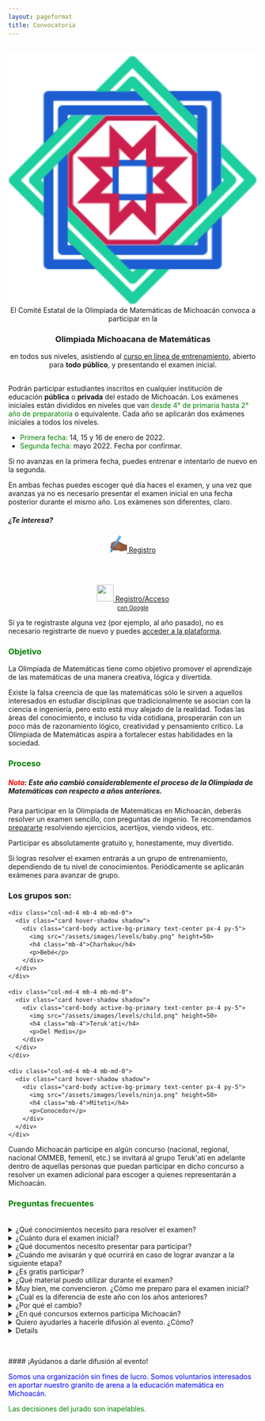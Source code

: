 ```yaml
---
layout: pageformat
title: Convocatoria
---
```


<style>
  .center-img {
  display: block;
  margin-left: auto;
  margin-right: auto;
  width: 20vh;

}
</style>

<br>
<center>
<img src="assets/images/icons/logo-1.png" class="center-img">
El Comité Estatal de la Olimpiada de Matemáticas de Michoacán convoca a participar en la
<h3> Olimpiada Michoacana de Matemáticas</h3>
en todos sus niveles, asistiendo al <a href='https://registro.olimpiadamatematicasmichoacan.org:8443/course/view.php?id=8'>curso en línea de entrenamiento</a>, abierto para <strong>todo público</strong>, y presentando el examen inicial.
</center>
<br>

Podrán participar estudiantes inscritos en cualquier institución de educación **pública** o **privada** del estado de Michoacán. Los exámenes iniciales están divididos en niveles que van <span style="color:green">desde 4° de primaria hasta 2° año de preparatoria</span> o equivalente. Cada año se aplicarán dos exámenes iniciales a todos los niveles.

- <span style="color:green">Primera fecha:</span> 14, 15 y 16 de enero de 2022.
- <span style="color:green">Segunda fecha:</span> mayo 2022. Fecha por confirmar.

Si no avanzas en la primera fecha, puedes entrenar e intentarlo de nuevo en la segunda.

En ambas fechas puedes escoger qué día haces el examen, y una vez que avanzas ya no es necesario presentar el examen inicial en una fecha posterior durante el mismo año. Los exámenes son diferentes, claro.

##### ¿Te interesa?

<center>

<a href="https://registro.olimpiadamatematicasmichoacan.org:8443/login/signup.php?" title="Registro" class="btn btn btn-primary"><img src="assets/images/icons/signup.png" alt="" width="34" height="34"/>  Registro</a>
 
<br><br>

<a href="https://registro.olimpiadamatematicasmichoacan.org:8443/auth/oauth2/login.php?id=1&amp;wantsurl=%2F&amp;sesskey=PCMIfOnm5A" title="Google" class="btn btn-xs btn-primary">
                                        <img src="https://accounts.google.com/favicon.ico" alt="" width="34" height="34"/>
                                     Registro/Acceso<br> <small>con Google</small>
                                </a>

</center>

Si ya te registraste alguna vez (por ejemplo, al año pasado), no es necesario registrarte de nuevo y puedes <a href="https://registro.olimpiadamatematicasmichoacan.org:8443/login/index.php">acceder a la plataforma</a>.


### <span style="color:green"> Objetivo</span>

La Olimpiada de Matemáticas tiene como objetivo promover el aprendizaje de las matemáticas de una manera creativa, lógica y divertida.

Existe la falsa creencia de que las matemáticas sólo le sirven a aquellos interesados en estudiar disciplinas que tradicionalmente se asocian con la ciencia e ingeniería, pero esto está muy alejado de la realidad. Todas las áreas del conocimiento, e incluso tu vida cotidiana, prosperarán con un poco más de razonamiento lógico, creatividad y pensamiento crítico. La Olimpiada de Matemáticas aspira a fortalecer estas habilidades en la sociedad.

### <span style="color:green"> Proceso</span>

##### <strong><span style="color:red">Nota</span></strong>: Este año cambió considerablemente el proceso de la Olimpiada de Matemáticas con respecto a años anteriores.  

Para participar en la Olimpiada de Matemáticas en Michoacán, deberás resolver un examen sencillo, con preguntas de ingenio. Te recomendamos [prepararte](/preparate) resolviendo ejercicios, acertijos, viendo videos, etc. 

Participar es absolutamente gratuito y, honestamente, muy divertido.

Si logras resolver el examen entrarás a un grupo de entrenamiento, dependiendo de tu nivel de conocimientos. Periódicamente se aplicarán exámenes para avanzar de grupo.

<div class="container">
  <div class="row">
    <div class="col-12 text-center">
      <h3>Los grupos son:</h3>
    </div>

    <div class="col-md-4 mb-4 mb-md-0">
      <div class="card hover-shadow shadow">
        <div class="card-body active-bg-primary text-center px-4 py-5">
          <img src="/assets/images/levels/baby.png" height=50> 
          <h4 class="mb-4">Charhaku</h4>
          <p>Bebé</p>
        </div>
      </div>
    </div>

    <div class="col-md-4 mb-4 mb-md-0">
      <div class="card hover-shadow shadow">
        <div class="card-body active-bg-primary text-center px-4 py-5">
          <img src="/assets/images/levels/child.png" height=50> 
          <h4 class="mb-4">Teruk'ati</h4>
          <p>Del Medio</p>
        </div>
      </div>
    </div>

    <div class="col-md-4 mb-4 mb-md-0">
      <div class="card hover-shadow shadow">
        <div class="card-body active-bg-primary text-center px-4 py-5">
          <img src="/assets/images/levels/ninja.png" height=50>
          <h4 class="mb-4">Míteti</h4>
          <p>Conocedor</p>
        </div>
      </div>
    </div>
    
  </div>
</div>

Cuando Michoacán participe en algún concurso (nacional, regional, nacional OMMEB, femenil, etc.) se invitará al grupo Teruk'ati en adelante dentro de aquellas personas que puedan participar en dicho concurso a resolver un examen adicional para escoger a quienes representarán a Michoacán.


### <span style="color:green">Preguntas frecuentes</span>

<br>

<details>
<summary>¿Qué conocimientos necesito para resolver el examen?</summary>
<p> 
   Los primeros exámenes se resuelven usando <span style="color:green">ingenio</span> y <span style="color:orange">lógica</span> más que técnica. En el entrenamiento te daremos los conocimientos necesarios para resolver los exámenes de las siguientes fases.
</p>
</details>

<details>
<summary>¿Cuánto dura el examen inicial?</summary>
<p> 
   Dependiendo del nivel, el examen durará entre 1 y 2 horas. Tú decides a qué hora iniciar y tu tiempo comienza a correr una vez iniciado. Te recomendamos apartar el tiempo suficiente para resolver el examen.
</p>
</details>

<details>
<summary>¿Qué documentos necesito presentar para participar?</summary>
<p> 
   Puedes presentar el examen inicial sin presentar documentación. Si avanzas a la siguiente etapa, te pediremos algún documento que compruebe tu fecha de nacimiento y una constancia de inscripción en alguna escuela de Michoacán antes de poder emitir tu diploma.
</p>
</details>

<details>
<summary>¿Cuándo me avisarán y qué ocurrirá en caso de lograr avanzar a la siguiente etapa? </summary>
<p> 
   Unos días después de que concluya el examen los resultados aparecerán en la misma página y te enviaremos un correo electrónico.

   Posteriormente recibirás en tu correo una liga de invitación a más entrenamientos y algunas actividades.

   Además te enviaremos un diploma, una vez que recibamos tus documentos.
</p>
</details>

<details>
<summary>¿Es gratis participar?</summary>
<p> 
   ¡Totalmente gratis!
</p>
</details>

<details>
<summary>¿Qué material puedo utilizar durante el examen?</summary>
<p> 
   De material, puedes utilizar lápices, plumas, colores, hojas, regla y compás si quieres. No está permitido usar transportador ni calculadora, pero no te preocupes, el examen está diseñado para que no haya necesidad (ni beneficio) de usar una calculadora.

   El examen es individual y no se permite ayuda externa de ningún tipo. Idealmente, durante el examen no deberás tener comunicación con otras personas.
</p>
</details>

<details>
<summary>Muy bien, me convencieron. ¿Cómo me preparo para el examen inicial?</summary>
<p>
¡Muy buena actitud! La recomendación es practicar resolviendo ejercicios. Al <a href="/registro">registrarte<a>, puedes hacer un exámenes de práctica (¡incluyen soluciones!) y un entrenamiento en video (con ejercicios) de algunos conceptos básicos. Aquí hay algunos <a href="/preparate">recursos para prepararte<a>
</p>
</details>

<details>
<summary>
¿Cuál es la diferencia de este año con los años anteriores?
</summary>
<p>
En años anteriores veíamos a la Olimpiada de Matemáticas en "fases", donde había un examen al final de cada fase y se eliminaba a quienes obtenían menores puntajes en cada examen.

A partir de ahora, a modo de experimento, pensaremos en la Olimpiada de Matemáticas (en Michoacán) de forma "continua": hay algunos exámenes para ingresar, y dependiendo de tus resultados y experiencia te acomodaremos uno de varios grupos de entrenamiento. Periódicamente habrá exámenes y otras oportunidades para avanzar a un grupo superior. Los que no avancen no serán "eliminados", simplemente no avanzarán al siguiente nivel en esa ocasión. Entrenaremos todo el año, y cuando tengamos que seleccionar a un grupo para que represenete a Michoacán en un examen nacional, tomaremos a quienes hayan tenido mejor desempeño durante los entrenamientos y exámenes selectivos.

La Olimpiada acaba para ti cuando ya no queden más concursos en los que participe Michoacán en donde cumplas los requisitos para concursar.

</p>
</details>

<details>
<summary>
¿Por qué el cambio?
</summary>
<p>
Por muchas razones. Principalmente, queremos hacer énfasis en que todas las personas que participan en la Olimpiada son importantes para nosotros, y aunque la Olimpiada técnicamente es un concurso, el objetivo real es enseñar las matemáticas de manera divertida, creativa y lógica. Algo que no nos gustaba era que cuando alguien no avanzaba a la siguiente fase, ya no seguía entrenando y aprendiendo durante todo el periodo, así que cuando llegaba el año siguiente, ya había olvidado muchas cosas.

Además, queremos que todo el mundo tenga acceso a los entrenamientos básicos.
</p>
</details>

<details>
<summary>
¿En qué concursos externos participa Michoacán?
</summary>
<p>
Cada año, participamos (o participaremos) en los siguientes concursos:

<span style="color:blue">Nota: </span> Los grados escolares mencionados son al momento del concurso. A veces hay que necesariamente comenzar uno o más años anteriores a eso con el proceso estatal para poder clasificar. Entre antes, mejor.

<strong><span style="color:magenta">[Junio] </span></strong><span style="color:blue">Concurso Nacional OMMEB en sus 3 niveles: </span>

<ul>
  <li><span style="color:green">OMMEB Nivel I</span>: 4° y 5° de primaria</li>
  <li><span style="color:green">OMMEB Nivel II</span>: 6° de primaria y 1° de secundaria</li>
  <li><span style="color:green">OMMEB Nivel III</span>: 2° de secundaria</li>
</ul>

<strong><span style="color:magenta">[Octubre] </span></strong><span style="color:blue">Olimpiada Regional de Matemáticas (región centro)</span>: 3° año de bachillerato (o equivalente, como 5° semestre).

<strong><span style="color:magenta">[Noviembre] </span></strong><span style="color:blue">Concurso Nacional OMM</span>: 3° año de bachillerato (o equivalente, como 5° semestre).

<strong><span style="color:magenta">[Enero-Febrero] </span></strong><span style="color:blue">Concurso Nacional Femenil OMM (temporal) </span> en sus 2 niveles:
<ul>
  <li><span style="color:green">Femenil Nivel I</span>: hasta 1° año de bachillerato</li>
  <li><span style="color:green">Femenil Nivel II</span>: hasta 3° año de bachillerato</li>
</ul>

Para participar en cualquiera de estos concursos, <strong>deberás avanzar en uno de los dos concursos de entrada que se hacen al año en Michoacán</strong>, y posterioremente, a través de exámenes periódicos, avanzar a los grupos altos, y finalmente, realizar un examen de selección.
</p>
</details>

<details>
<summary>
Quiero ayudarles a hacerle difusión al evento. ¿Cómo?
</summary>
<p>
¡Muchas gracias! Dirige a quien puedas a esta página. Muy pronto podrás encontrar aquí pósters e imágenes promocionales para enviar a tus contactos, familiares, etc.
</p>
</details>

<details>
<summary>
Tengo otra duda.
</summary>
<p>
Escríbenos a <a href="mailto:olimpiada.omm@gmail.com">este correo<a>
</p>
</details>

<p> &nbsp; </p>
#### ¡Ayúdanos a darle difusión al evento!

<span style="color:blue">Somos una organización sin fines de lucro. Somos voluntarios interesados en aportar nuestro granito de arena a la educación matemática en Michoacán.</span>

<span style="color:green">Las decisiones del jurado son inapelables.</span>



<!-- Apúnta a todos tus conocidos a la página. Muy pronto encontrarás aquí pósters e imágenes promocionales. -->

<!-- Puedes descargar e imprimir el [póster en formato pdf](assets/images/poster/poster.pdf). -->

<!-- O si prefieres enviar sólo una imagen rápida: -->

<!-- <a href="assets/images/poster/poster.jpg"><img src="assets/images/poster/poster.jpg" alt="póster" width="100%"></a> -->
